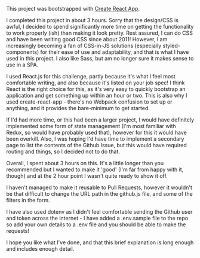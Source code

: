 This project was bootstrapped with [Create React App](https://github.com/facebookincubator/create-react-app).

I completed this project in about 3 hours. Sorry that the design/CSS is awful, I decided to spend significantly more time on getting the functionality to work properly (ish) than making it look pretty. Rest assured, I can do CSS and have been writing good CSS since about 2011! However, I am increasingly becoming a fan of CSS-in-JS solutions (especially styled-components) for their ease of use and adaptability, and that is what I have used in this project. I also like Sass, but am no longer sure it makes sense to use in a SPA.

I used React.js for this challenge, partly because it's what I feel most comfortable writing, and also because it's listed on your job spec! I think React is the right choice for this, as it's very easy to quickly bootstrap an application and get something up within an hour or two. This is also why I used create-react-app - there's no Webpack confusion to set up or anything, and it provides the bare-minimum to get started.

If I'd had more time, or this had been a larger project, I would have definitely implemented some form of state management (I'm most familiar with Redux, so would have probably used that), however for this it would have been overkill. Also, I was hoping I'd have time to implement a secondary page to list the contents of the Github Issue, but this would have required routing and things, so I decided not to do that.

Overall, I spent about 3 hours on this. It's a little longer than you recommended but I wanted to make it 'good' (I'm far from happy with it, though) and at the 2 hour point I wasn't quite ready to show it off.

I haven't managed to make it reusable to Pull Requests, however it wouldn't be that difficult to change the URL path in the github.js file, and some of the filters in the form.

I have also used dotenv as I didn't feel comfortable sending the Github user and token across the internet - I have added a .env.sample file to the repo so add your own details to a .env file and you should be able to make the requests!

I hope you like what I've done, and that this brief explanation is long enough and includes enough detail.

